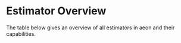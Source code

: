 # Estimator Overview

The table below gives an overview of all estimators in aeon and their capabilities.

```{include} estimator_overview_table.md
```

